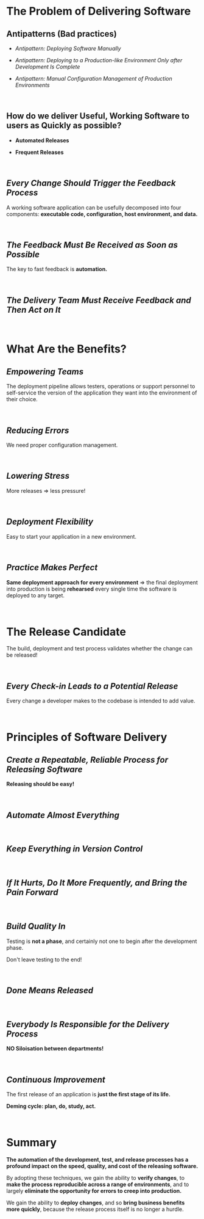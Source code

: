 # The Problem of Delivering Software

## Antipatterns (Bad practices)

- _Antipattern: Deploying Software Manually_

- _Antipattern: Deploying to a Production-like Environment Only after Development Is Complete_

- _Antipattern: Manual Configuration Management of Production Environments_

<br>

## How do we deliver Useful, Working Software to users as Quickly as possible?

- **Automated Releases**

- **Frequent Releases**

<br>

## _Every Change Should Trigger the Feedback Process_

A working software application can be usefully decomposed into four components: **executable code, configuration, host environment, and data.**

<br>

## _The Feedback Must Be Received as Soon as Possible_

The key to fast feedback is **automation.**

<br>

## _The Delivery Team Must Receive Feedback and Then Act on It_

<br>

# What Are the Benefits?

## _Empowering Teams_

The deployment pipeline allows testers, operations or support personnel to self-service the version of the application they want into the environment of their choice.

<br>

## _Reducing Errors_

We need proper configuration management.

<br>

## _Lowering Stress_

More releases => less pressure!

<br>

## _Deployment Flexibility_

Easy to start your application in a new environment.

<br>

## _Practice Makes Perfect_

**Same deployment approach for every environment** => the final deployment into production is being **rehearsed** every single time the software is deployed to any target.

<br>

# The Release Candidate

The build, deployment and test process validates whether the change can be released!

<br>

## _Every Check-in Leads to a Potential Release_

Every change a developer makes to the codebase is intended to add value.

<br>

# Principles of Software Delivery

## _Create a Repeatable, Reliable Process for Releasing Software_

**Releasing should be easy!**

<br>

## _Automate Almost Everything_

<br>

## _Keep Everything in Version Control_

<br>

## _If It Hurts, Do It More Frequently, and Bring the Pain Forward_

<br>

## _Build Quality In_

Testing is **not a phase**, and certainly not one to begin after the development phase.

Don't leave testing to the end!

<br>

## _Done Means Released_

<br>

## _Everybody Is Responsible for the Delivery Process_

**NO Siloisation between departments!**

<br>

## _Continuous Improvement_

The first release of an application is **just the first stage of its life.**

**Deming cycle: plan, do, study, act.**

<br>

# Summary

**The automation of the development, test, and release processes has a profound impact on the speed, quality, and cost of the releasing software.**

By adopting these techniques, we gain the ability to **verify changes**, to **make the process reproducible across a range of environments**, and to largely **eliminate the opportunity for errors to creep into production.**

We gain the ability to **deploy changes**, and so **bring business benefits more quickly**, because the release process itself is no longer a hurdle.

